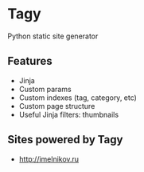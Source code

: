 Tagy
====

Python static site generator

Features
--------

* Jinja
* Custom params
* Custom indexes (tag, category, etc)
* Custom page structure
* Useful Jinja filters: thumbnails 

Sites powered by Tagy
---------------------
 * http://imelnikov.ru
